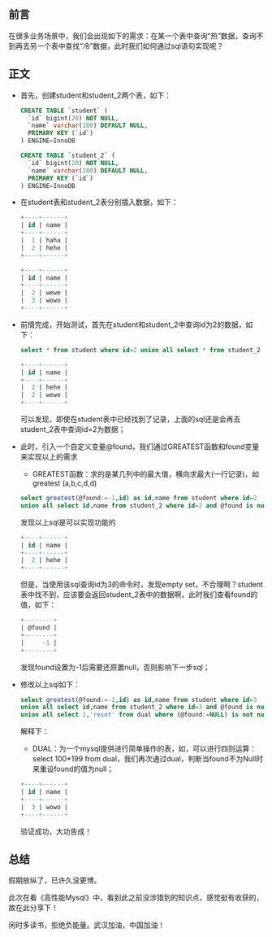 ## 前言

在很多业务场景中，我们会出现如下的需求：在某一个表中查询“热”数据，查询不到再去另一个表中查找“冷”数据，此时我们如何通过sql语句实现呢？

## 正文

* 首先，创建student和student_2两个表，如下：

  ```sql
  CREATE TABLE `student` (
    `id` bigint(20) NOT NULL,
    `name` varchar(100) DEFAULT NULL,
    PRIMARY KEY (`id`)
  ) ENGINE=InnoDB
  ```

  ```sql
  CREATE TABLE `student_2` (
    `id` bigint(20) NOT NULL,
    `name` varchar(100) DEFAULT NULL,
    PRIMARY KEY (`id`)
  ) ENGINE=InnoDB
  ```

* 在student表和student_2表分别插入数据，如下：

  ```sql
  +----+------+
  | id | name |
  +----+------+
  |  1 | haha |
  |  2 | hehe |
  +----+------+
  ```

  ```sql
  +----+------+
  | id | name |
  +----+------+
  |  2 | wewe |
  |  3 | wowo |
  +----+------+
  ```

* 前情完成，开始测试，首先在student和student_2中查询id为2的数据，如下：

  ```sql
  select * from student where id=2 union all select * from student_2 where id=2;
  ```

  ```sql
  +----+------+
  | id | name |
  +----+------+
  |  2 | hehe |
  |  2 | wewe |
  +----+------+
  ```

  可以发现，即使在student表中已经找到了记录，上面的sql还是会再去student_2表中查询id=2为数据；

* 此时，引入一个自定义变量@found，我们通过GREATEST函数和found变量来实现以上的需求

  * GREATEST函数：求的是某几列中的最大值，横向求最大(一行记录)，如greatest (a,b,c,d,d)

  ```sql
  select greatest(@found:=-1,id) as id,name from student where id=2 
  union all select id,name from student_2 where id=2 and @found is null;
  ```

  发现以上sql是可以实现功能的

  ```sql
  +----+------+
  | id | name |
  +----+------+
  |  2 | hehe |
  +----+------+
  ```

  但是，当使用该sql查询id为3的命令时，发现empty set，不合理啊？student表中找不到，应该要会返回student_2表中的数据啊，此时我们查看found的值，如下：

  ```sql
  +--------+
  | @found |
  +--------+
  |     -1 |
  +--------+
  ```

  发现found设置为-1后需要还原置null，否则影响下一步sql；

* 修改以上sql如下：

  ```sql
  select greatest(@found:=-1,id) as id,name from student where id=3 
  union all select id,name from student_2 where id=3 and @found is null 
  union all select 1,'reset' from dual where (@found:=NULL) is not null;
  ```

  解释下：

  * DUAL：为一个mysql提供进行简单操作的表，如，可以进行四则运算：select 100*199 from dual，我们再次通过dual，判断当found不为Null时来重设found的值为null；

  ```sql
  +----+------+
  | id | name |
  +----+------+
  |  3 | wowo |
  +----+------+
  ```

  验证成功，大功告成！

## 总结

假期放纵了，已许久没更博。

此次在看《高性能Mysql》中，看到此之前没涉猎到的知识点，感觉挺有收获的，故在此分享下！

闲时多读书，拒绝负能量。武汉加油，中国加油！

